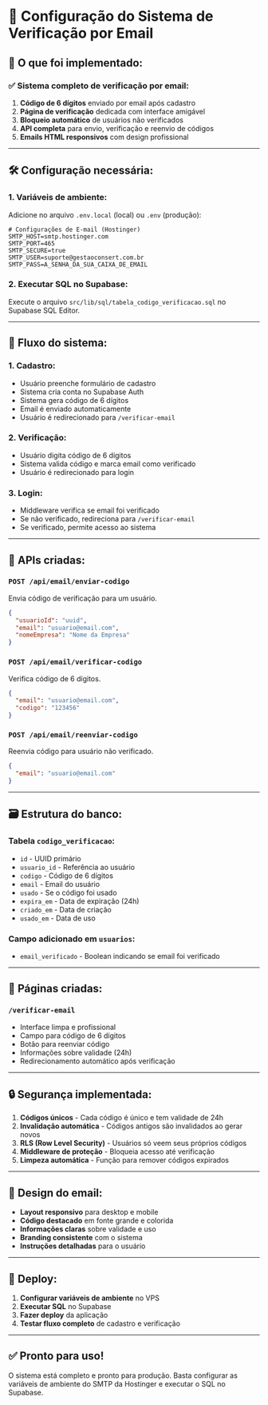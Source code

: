 # 📧 Configuração do Sistema de Verificação por Email

## 🎯 **O que foi implementado:**

### ✅ **Sistema completo de verificação por email:**
1. **Código de 6 dígitos** enviado por email após cadastro
2. **Página de verificação** dedicada com interface amigável
3. **Bloqueio automático** de usuários não verificados
4. **API completa** para envio, verificação e reenvio de códigos
5. **Emails HTML responsivos** com design profissional

---

## 🛠️ **Configuração necessária:**

### **1. Variáveis de ambiente:**
Adicione no arquivo `.env.local` (local) ou `.env` (produção):

```env
# Configurações de E-mail (Hostinger)
SMTP_HOST=smtp.hostinger.com
SMTP_PORT=465
SMTP_SECURE=true
SMTP_USER=suporte@gestaoconsert.com.br
SMTP_PASS=A_SENHA_DA_SUA_CAIXA_DE_EMAIL
```

### **2. Executar SQL no Supabase:**
Execute o arquivo `src/lib/sql/tabela_codigo_verificacao.sql` no Supabase SQL Editor.

---

## 🔄 **Fluxo do sistema:**

### **1. Cadastro:**
- Usuário preenche formulário de cadastro
- Sistema cria conta no Supabase Auth
- Sistema gera código de 6 dígitos
- Email é enviado automaticamente
- Usuário é redirecionado para `/verificar-email`

### **2. Verificação:**
- Usuário digita código de 6 dígitos
- Sistema valida código e marca email como verificado
- Usuário é redirecionado para login

### **3. Login:**
- Middleware verifica se email foi verificado
- Se não verificado, redireciona para `/verificar-email`
- Se verificado, permite acesso ao sistema

---

## 📧 **APIs criadas:**

### **`POST /api/email/enviar-codigo`**
Envia código de verificação para um usuário.

```json
{
  "usuarioId": "uuid",
  "email": "usuario@email.com", 
  "nomeEmpresa": "Nome da Empresa"
}
```

### **`POST /api/email/verificar-codigo`**
Verifica código de 6 dígitos.

```json
{
  "email": "usuario@email.com",
  "codigo": "123456"
}
```

### **`POST /api/email/reenviar-codigo`**
Reenvia código para usuário não verificado.

```json
{
  "email": "usuario@email.com"
}
```

---

## 🗃️ **Estrutura do banco:**

### **Tabela `codigo_verificacao`:**
- `id` - UUID primário
- `usuario_id` - Referência ao usuário
- `codigo` - Código de 6 dígitos
- `email` - Email do usuário
- `usado` - Se o código foi usado
- `expira_em` - Data de expiração (24h)
- `criado_em` - Data de criação
- `usado_em` - Data de uso

### **Campo adicionado em `usuarios`:**
- `email_verificado` - Boolean indicando se email foi verificado

---

## 🎨 **Páginas criadas:**

### **`/verificar-email`**
- Interface limpa e profissional
- Campo para código de 6 dígitos
- Botão para reenviar código
- Informações sobre validade (24h)
- Redirecionamento automático após verificação

---

## 🔒 **Segurança implementada:**

1. **Códigos únicos** - Cada código é único e tem validade de 24h
2. **Invalidação automática** - Códigos antigos são invalidados ao gerar novos
3. **RLS (Row Level Security)** - Usuários só veem seus próprios códigos
4. **Middleware de proteção** - Bloqueia acesso até verificação
5. **Limpeza automática** - Função para remover códigos expirados

---

## 📱 **Design do email:**

- **Layout responsivo** para desktop e mobile
- **Código destacado** em fonte grande e colorida
- **Informações claras** sobre validade e uso
- **Branding consistente** com o sistema
- **Instruções detalhadas** para o usuário

---

## 🚀 **Deploy:**

1. **Configurar variáveis de ambiente** no VPS
2. **Executar SQL** no Supabase
3. **Fazer deploy** da aplicação
4. **Testar fluxo completo** de cadastro e verificação

---

## ✅ **Pronto para uso!**

O sistema está completo e pronto para produção. Basta configurar as variáveis de ambiente do SMTP da Hostinger e executar o SQL no Supabase.
